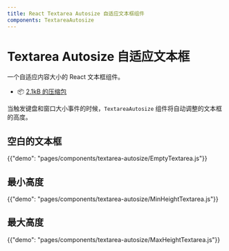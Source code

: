 ```yaml
---
title: React Textarea Autosize 自适应文本框组件
components: TextareaAutosize
---
```


# Textarea Autosize 自适应文本框

<p class="description">一个自适应内容大小的 React 文本框组件。</p>

- 📦 [2.1kB 的压缩包](/size-snapshot)

当触发键盘和窗口大小事件的时候，`TextareaAutosize` 组件将自动调整的文本框的高度。

## 空白的文本框

{{"demo": "pages/components/textarea-autosize/EmptyTextarea.js"}}

## 最小高度

{{"demo": "pages/components/textarea-autosize/MinHeightTextarea.js"}}

## 最大高度

{{"demo": "pages/components/textarea-autosize/MaxHeightTextarea.js"}}